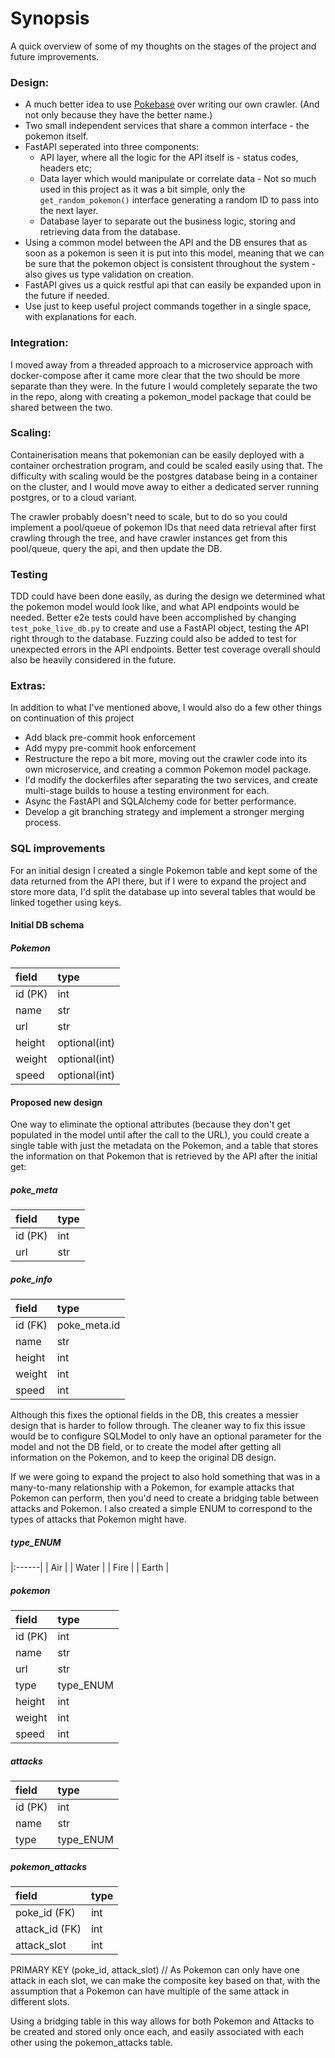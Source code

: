 # Synopsis
A quick overview of some of my thoughts on the stages of the project and future improvements. 


### Design:

* A much better idea to use [Pokebase](https://github.com/PokeAPI/pokebase) over writing our own crawler. (And not only because they have the better name.)
* Two small independent services that share a common interface - the pokemon itself.
* FastAPI seperated into three components:
    - API layer, where all the logic for the API itself is - status codes, headers etc;
    - Data layer which would manipulate or correlate data - Not so much used in this project as it was a bit simple, only the `get_random_pokemon()`
      interface generating a random ID to pass into the next layer.
    - Database layer to separate out the business logic, storing and retrieving data from the database.
* Using a common model between the API and the DB ensures that as soon as a pokemon is seen it is put into this model, meaning that we can be sure that the pokemon object is consistent throughout the system - also gives us type validation on creation.
* FastAPI gives us a quick restful api that can easily be expanded upon in the future if needed.
* Use just to keep useful project commands together in a single space, with explanations for each.

### Integration:

I moved away from a threaded approach to a microservice approach with docker-compose after it came more clear that the two should be more separate than they were. In the future I would completely separate the two in the repo, along with creating a pokemon_model package that could be shared between the two.

### Scaling:

Containerisation means that pokemonian can be easily deployed with a container orchestration program, and could be scaled easily using that. The difficulty with scaling would be the postgres database being in a container on the cluster, and I would move away to either a dedicated server running postgres, or to a cloud variant.

The crawler probably doesn't need to scale, but to do so you could implement a pool/queue of pokemon IDs that need data retrieval after first crawling through the tree, and have crawler instances get from this pool/queue, query the api, and then update the DB.

### Testing

TDD could have been done easily, as during the design we determined what the pokemon model would look like, and what API endpoints would be needed.
Better e2e tests could have been accomplished by changing `test_poke_live_db.py` to create and use a FastAPI object, testing the API right through to the database. Fuzzing could also be added to test for unexpected errors in the API endpoints. Better test coverage overall should also be heavily considered in the future.

### Extras:

In addition to what I've mentioned above, I would also do a few other things on continuation of this project

- Add black pre-commit hook enforcement
- Add mypy pre-commit hook enforcement
- Restructure the repo a bit more, moving out the crawler code into its own microservice, and creating a common Pokemon model package.
- I'd modify the dockerfiles after separating the two services, and create multi-stage builds to house a testing environment for each.
- Async the FastAPI and SQLAlchemy code for better performance.
- Develop a git branching strategy and implement a stronger merging process.

### SQL improvements

For an initial design I created a single Pokemon table and kept some of the data returned from the API there, but if I were to expand the project and store more data, I'd split the database up into several tables that would be linked together using keys.

#### Initial DB schema

##### Pokemon
| field   | type          |
|:--------|:--------------|
| id (PK) | int           |
| name    | str           |
| url     | str           |
| height  | optional(int) |
| weight  | optional(int) |
| speed   | optional(int) |

#### Proposed new design
One way to eliminate the optional attributes (because they don't get populated in the model until after the call to the URL), you could create a single table with just the metadata on the Pokemon, and a table that stores the information on that Pokemon that is retrieved by the API after the initial get:

##### poke_meta
| field   | type          |
|:--------|:--------------|
| id (PK) | int           |
| url     | str           |

##### poke_info 
| field   | type          |
|:--------|:--------------|
| id (FK) | poke_meta.id  |
| name    | str           |
| height  | int           |
| weight  | int           |
| speed   | int           |

Although this fixes the optional fields in the DB, this creates a messier design that is harder to follow through. The cleaner way to fix this issue would be to configure SQLModel to only have an optional parameter for the model and not the DB field, or to create the model after getting all information on the Pokemon, and to keep the original DB design.

If we were going to expand the project to also hold something that was in a many-to-many relationship with a Pokemon, for example attacks that Pokemon can perform, then you'd need to create a bridging table between attacks and Pokemon. I also created a simple ENUM to correspond to the types of attacks that Pokemon might have.

##### type_ENUM
|:------|
| Air   | 
| Water |
| Fire  | 
| Earth |

##### pokemon
| field   | type          |
|:--------|:--------------|
| id (PK) | int           |
| name    | str           |
| url     | str           |
| type    | type_ENUM     |
| height  | int           |
| weight  | int           |
| speed   | int           |

##### attacks

| field   | type          |
|:--------|:--------------|
| id (PK) | int           |
| name    | str           |
| type    | type_ENUM     |

##### pokemon_attacks
| field          | type          |
|:---------------|:--------------|
| poke_id (FK)   | int           |
| attack_id (FK) | int           |
| attack_slot    | int           |

PRIMARY KEY (poke_id, attack_slot)
// As Pokemon can only have one attack in each slot, we can make the composite key based on that, with the assumption that a Pokemon can have multiple of the same attack in different slots.

Using a bridging table in this way allows for both Pokemon and Attacks to be created and stored only once each, and easily associated with each other using the pokemon_attacks table.
